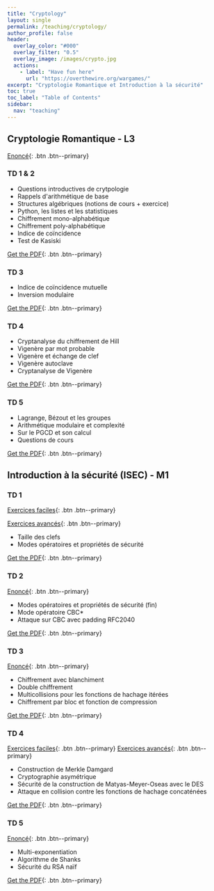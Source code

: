 ```yaml
---
title: "Cryptology"
layout: single
permalink: /teaching/cryptology/
author_profile: false
header:
  overlay_color: "#000"
  overlay_filter: "0.5"
  overlay_image: /images/crypto.jpg
  actions:
    - label: "Have fun here"
      url: "https://overthewire.org/wargames/"
excerpt: "Cryptologie Romantique et Introduction à la sécurité"
toc: true
toc_label: "Table of Contents"
sidebar:
  nav: "teaching"
---
```


## Cryptologie Romantique - L3


[Enoncé](/documents/td1-etu_compressed.pdf){: .btn .btn--primary}

### TD 1 & 2

- Questions introductives de crytpologie
- Rappels d'arithmétique de base
- Structures algébriques (notions de cours + exercice)
- Python, les listes et les statistiques
- Chiffrement mono-alphabétique
- Chiffrement poly-alphabétique
- Indice de coïncidence
- Test de Kasiski

[Get the PDF](/documents/Crypto_Romantique_TD1&2.pdf){: .btn .btn--primary}

### TD 3

- Indice de coïncidence mutuelle
- Inversion modulaire

[Get the PDF](/documents/Crypto_Romantique_TD3.pdf){: .btn .btn--primary}

### TD 4

- Cryptanalyse du chiffrement de Hill
- Vigenère par mot probable
- Vigenère et échange de clef
- Vigenère autoclave
- Cryptanalyse de Vigenère

[Get the PDF](/documents/Crypto_Romantique_TD4.pdf){: .btn .btn--primary}

### TD 5

- Lagrange, Bézout et les groupes
- Arithmétique modulaire et complexité
- Sur le PGCD et son calcul
- Questions de cours

[Get the PDF](/documents/Crypto_Romantique_TD5.pdf){: .btn .btn--primary}

## Introduction à la sécurité (ISEC) - M1

### TD 1

[Exercices faciles](/documents/TD1Simple.pdf){: .btn .btn--primary}

[Exercices avancés](/documents/TD1_ISEC_2021.pdf){: .btn .btn--primary}

- Taille des clefs
- Modes opératoires et propriétés de sécurité

[Get the PDF](/documents/ISEC_TD1.pdf){: .btn .btn--primary}

### TD 2

[Enoncé](/documents/TD1_ISEC_2021.pdf){: .btn .btn--primary}

- Modes opératoires et propriétés de sécurité (fin)
- Mode opératoire CBC*
- Attaque sur CBC avec padding RFC2040

[Get the PDF](/documents/ISEC_TD2_Corrections.pdf){: .btn .btn--primary}

### TD 3

[Enoncé](/documents/TD2_ISEC_2021.pdf){: .btn .btn--primary}

- Chiffrement avec blanchiment
- Double chiffrement
- Multicollisions pour les fonctions de hachage itérées
- Chiffrement par bloc et fonction de compression

[Get the PDF](/documents/TD3_Correction.pdf){: .btn .btn--primary}

### TD 4

[Exercices faciles](/documents/TD4simple.pdf){: .btn .btn--primary}
[Exercices avancés](/documents/TD3_ISEC_2021.pdf){: .btn .btn--primary}

- Construction de Merkle Damgard
- Cryptographie asymétrique
- Sécurité de la construction de Matyas-Meyer-Oseas avec le DES
- Attaque en collision contre les fonctions de hachage concaténées

[Get the PDF](/documents/ISEC_TD4_PDF.pdf){: .btn .btn--primary}

### TD 5

[Enoncé](/documents/TD4_ISEC_2021.pdf){: .btn .btn--primary}

- Multi-exponentiation
- Algorithme de Shanks
- Sécurité du RSA naïf

[Get the PDF](/documents/ISEC_TD5_Corrigé.pdf){: .btn .btn--primary}
